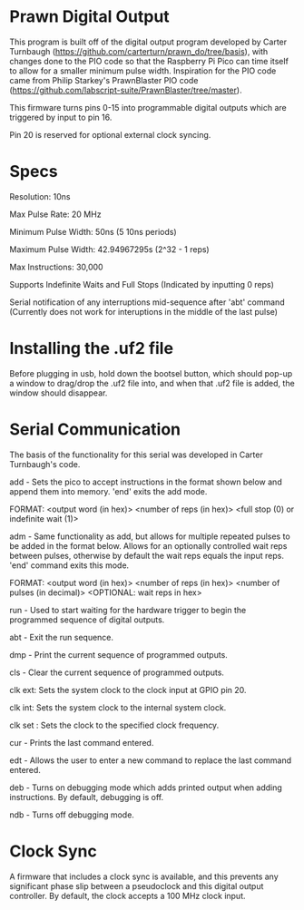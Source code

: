 # Prawn Digital Output

This program is built off of the digital output program developed by Carter Turnbaugh (https://github.com/carterturn/prawn_do/tree/basis), with changes done to the PIO code so that the Raspberry Pi Pico can time itself to allow for a smaller minimum pulse width. Inspiration for the PIO code came from Philip Starkey's PrawnBlaster PIO code (https://github.com/labscript-suite/PrawnBlaster/tree/master). 

This firmware turns pins 0-15 into programmable digital outputs which are triggered by input to pin 16.

Pin 20 is reserved for optional external clock syncing.

# Specs
Resolution: 10ns

Max Pulse Rate: 20 MHz

Minimum Pulse Width: 50ns (5 10ns periods)

Maximum Pulse Width: 42.94967295s (2^32 - 1 reps)

Max Instructions: 30,000

Supports Indefinite Waits and Full Stops (Indicated by inputting 0 reps)

Serial notification of any interruptions mid-sequence after 'abt' command (Currently does not work for interuptions in the middle of the last pulse)

# Installing the .uf2 file
Before plugging in usb, hold down the bootsel button, which should pop-up a window to drag/drop the .uf2 file into, and when that .uf2 file is added, the window should disappear.

# Serial Communication
The basis of the functionality for this serial was developed in Carter Turnbaugh's code.

add - Sets the pico to accept instructions in the format shown below and append them into memory. 'end' exits the add mode.

FORMAT: <output word (in hex)> <number of reps (in hex)> <full stop (0) or indefinite wait (1)>

adm - Same functionality as add, but allows for multiple repeated pulses to be added in the format below. Allows for an optionally controlled wait reps between pulses, otherwise by default the wait reps equals the input reps. 'end' command exits this mode.

FORMAT: <output word (in hex)> <number of reps (in hex)> <number of pulses (in decimal)> <OPTIONAL: wait reps in hex>

run - Used to start waiting for the hardware trigger to begin the programmed sequence of digital outputs.

abt - Exit the run sequence.

dmp - Print the current sequence of programmed outputs.

cls - Clear the current sequence of programmed outputs.

clk ext: Sets the system clock to the clock input at GPIO pin 20.

clk int: Sets the system clock to the internal system clock.

clk set <clock frequency in decimal>: Sets the clock to the specified clock frequency.

cur - Prints the last command entered.

edt - Allows the user to enter a new command to replace the last command entered.

deb - Turns on debugging mode which adds printed output when adding instructions. By default, debugging is off.

ndb - Turns off debugging mode.

# Clock Sync
A firmware that includes a clock sync is available, and this prevents any significant phase slip between a pseudoclock and this digital output controller. By default, the clock accepts a 100 MHz clock input.

